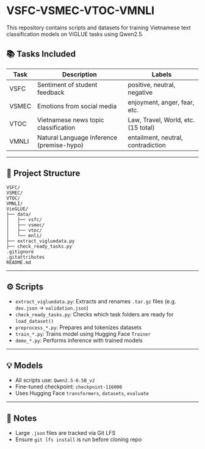 # VSFC-VSMEC-VTOC-VMNLI

This repository contains scripts and datasets for training Vietnamese text classification models on ViGLUE tasks using Qwen2.5.

## 📚 Tasks Included

| Task    | Description                                 | Labels                             |
|---------|---------------------------------------------|------------------------------------|
| VSFC    | Sentiment of student feedback               | positive, neutral, negative        |
| VSMEC   | Emotions from social media                  | enjoyment, anger, fear, etc.       |
| VTOC    | Vietnamese news topic classification        | Law, Travel, World, etc. (15 total)|
| VMNLI   | Natural Language Inference (premise-hypo)   | entailment, neutral, contradiction |

---

## 📁 Project Structure

```
VSFC/
VSMEC/
VTOC/
VMNLI/
VieGLUE/
├── data/
│   ├── vsfc/
│   ├── vsmec/
│   ├── vtoc/
│   └── mnli/
├── extract_vigluedata.py
├── check_ready_tasks.py
.gitignore
.gitattributes
README.md
```

---

## ⚙️ Scripts

- `extract_vigluedata.py`: Extracts and renames `.tar.gz` files (e.g. `dev.json` → `validation.json`)
- `check_ready_tasks.py`: Checks which task folders are ready for `load_dataset()`
- `preprocess_*.py`: Prepares and tokenizes datasets
- `train_*.py`: Trains model using Hugging Face `Trainer`
- `demo_*.py`: Performs inference with trained models

---

## 💡 Models

- All scripts use: `Qwen2.5-0.5B_v2`
- Fine-tuned checkpoint: `checkpoint-116000`
- Uses Hugging Face `transformers`, `datasets`, `evaluate`

---

## 💾 Notes

- Large `.json` files are tracked via Git LFS
- Ensure `git lfs install` is run before cloning repo
